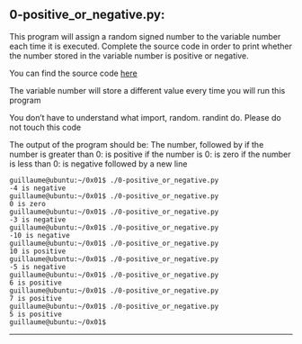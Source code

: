 ## 0-positive_or_negative.py:
This program will assign a random signed number to the variable number each time it is executed. Complete the source code in order to print whether the number stored in the variable number is positive or negative.

You can find the source code <a href="https://intranet.alxswe.com/rltoken/rkvoXPA-lS3TAaemM9sChg">here </a>

The variable number will store a different value every time you will run this program

You don’t have to understand what import, random. randint do. Please do not touch this code

The output of the program should be:
The number, followed by
if the number is greater than 0: is positive
if the number is 0: is zero
if the number is less than 0: is negative
followed by a new line

	guillaume@ubuntu:~/0x01$ ./0-positive_or_negative.py 
	-4 is negative
	guillaume@ubuntu:~/0x01$ ./0-positive_or_negative.py 
	0 is zero
	guillaume@ubuntu:~/0x01$ ./0-positive_or_negative.py 
	-3 is negative
	guillaume@ubuntu:~/0x01$ ./0-positive_or_negative.py 
	-10 is negative
	guillaume@ubuntu:~/0x01$ ./0-positive_or_negative.py 
	10 is positive
	guillaume@ubuntu:~/0x01$ ./0-positive_or_negative.py 
	-5 is negative
	guillaume@ubuntu:~/0x01$ ./0-positive_or_negative.py 
	6 is positive
	guillaume@ubuntu:~/0x01$ ./0-positive_or_negative.py 
	7 is positive
	guillaume@ubuntu:~/0x01$ ./0-positive_or_negative.py 
	5 is positive
	guillaume@ubuntu:~/0x01$ 

-----------------------------------------------------------------------------------------------------------------------------------------------------


